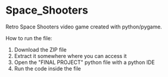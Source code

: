 # Space_Shooters
Retro Space Shooters video game created with python/pygame.

How to run the file:
  1. Download the ZIP file
  2. Extract it somewhere where you can access it
  3. Open the "FINAL PROJECT" python file with a python IDE
  4. Run the code inside the file
  
  
